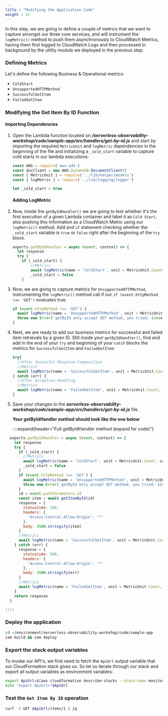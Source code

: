 ```yaml
---
title : "Modifying the Application Code"
weight : 12
---
```


In this step, we are going to define a couple of metrics that we want to capture amongst our three core services, and will instrument the `logMetric()` method to push them asynchronously to CloudWatch Metrics, having them first logged to CloudWatch Logs and then processed in background by the utility module we deployed in the previous step.

### Defining Metrics

Let's define the following Business & Operational metrics:
- `ColdStart`
- `UnsupportedHTTPMethod`
- `SuccessfulGetItem`
- `FailedGetItem`

### Modifying the Get Item By ID Function

#### Importing Dependencies

1. Open the Lambda function located on ***/serverless-observability-workshop/code/sample-app/src/handlers/get-by-id.js*** and start by importing the required `MetricUnit` and `logMetric` dependencies in the beginning of the file and initializing a `_cold_start` variable to capture cold starts in our lambda executions:

    ```javascript
    const AWS = require('aws-sdk')
    const docClient = new AWS.DynamoDB.DocumentClient()
    const { MetricUnit } = require('../lib/helper/models')
    const { logMetric } = require('../lib/logging/logger')

    let _cold_start = true

    ```

    #### Adding LogMetric 

1. Now, inside the `getByIdHandler()` we are going to test whether it's the first execution of a given Lambda container and label it as `Cold Start`, also pushing this information as a CloudWatch Metric using our `logMetric()` method. Add and `if` statement checking whether the `_cold_start` variable is `true` or `false` right after the beginning of the `try` block.

    ```javascript
    exports.getByIdHandler = async (event, context) => {
      let response
      try {
        if (_cold_start) {
            //Metrics
            await logMetric(name = 'ColdStart', unit = MetricUnit.Count, value = 1, { service: 'item_service', function_name: context.functionName })
            _cold_start = false
        }
    ```

1. Now, we are going to capture metrics for `UnsupportedHTTPMethod`, instrumenting the `logMetric()` method call if our `if (event.httpMethod !== 'GET')` evaluates true.

    ```javascript
    if (event.httpMethod !== 'GET') {
      await logMetric(name = 'UnsupportedHTTPMethod', unit = MetricUnit.Count, value = 1, { service: 'item_service', operation: 'get-by-id' })
      throw new Error(`getById only accept GET method, you tried: ${event.httpMethod}`)
    }
    ```

1. Next, we are ready to add our business metrics for successful and failed item retrievals by a given ID. Still inside your `getByIdHandler()`, find and add in the end of your `try` and beginning of your `catch` blocks the metrics for `SuccessfulGetItem` and `FailedGetItem`:

    ```javascript
    try{
      //After Sucessful Response Composition
      //Metrics
      await logMetric(name = 'SuccessfulGetItem', unit = MetricUnit.Count, value = 1, { service: 'item_service', operation: 'get-by-id' })
    } catch (err) {
      //After Exception Handling
      //Metrics
      await logMetric(name = 'FailedGetItem', unit = MetricUnit.Count, value = 1, { service: 'item_service', operation: 'get-by-id' })
    }
    ```

1. Save your changes to the ***serverless-observability-workshop/code/sample-app/src/handlers/get-by-id.js*** file.

    **Your getByIdHandler method should look like the one below**

    ::::expand{header="Full getByIdHandler method (expand for code)"}

  ```javascript
    exports.getByIdHandler = async (event, context) => {
      let response
      try {
        if (_cold_start) {
          //Metrics
          await logMetric(name = 'ColdStart', unit = MetricUnit.Count, value = 1, { service: 'item_service', function_name: context.functionName })
          _cold_start = false
        }
        if (event.httpMethod !== 'GET') {
          await logMetric(name = 'UnsupportedHTTPMethod', unit = MetricUnit.Count, value = 1, { service: 'item_service', operation: 'get-by-id' })
          throw new Error(`getById only accept GET method, you tried: ${event.httpMethod}`)
        }
        id = event.pathParameters.id
        const item = await getItemById(id)
        response = {
          statusCode: 200,
          headers: {
            'Access-Control-Allow-Origin': '*'
          },
          body: JSON.stringify(item)
        }
        //Metrics
        await logMetric(name = 'SuccessfulGetItem', unit = MetricUnit.Count, value = 1, { service: 'item_service', operation: 'get-by-id' })
      } catch (err) {
        response = {
          statusCode: 500,
          headers: {
            'Access-Control-Allow-Origin': '*'
          },
          body: JSON.stringify(err)
        }
        //Metrics
        await logMetric(name = 'FailedGetItem', unit = MetricUnit.Count, value = 1, { service: 'item_service', operation: 'get-by-id' })
      }
      return response
    }
  ```

    ::::


### Deploy the application

```sh
cd ~/environment/serverless-observability-workshop/code/sample-app
sam build && sam deploy
```

### Export the stack output variables

To invoke our API's, we first need to fetch the `ApiUrl` output variable that our CloudFormation stack gives us. So let us iterate through our stack and export all output variables as environment variables:

```sh
export ApiUrl=$(aws cloudformation describe-stacks --stack-name monitoring-app --output json | jq '.Stacks[].Outputs[] | select(.OutputKey=="ApiUrl") | .OutputValue' | sed -e 's/^"//'  -e 's/"$//')
echo "export ApiUrl="$ApiUrl
```

### Test the `Get Item By ID` operation

```sh
curl -X GET $ApiUrl/items/1 | jq
```
